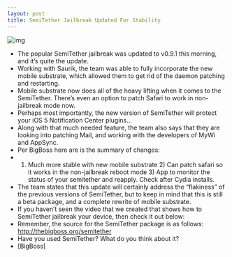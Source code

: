 ```yaml
---
layout: post
title: SemiTether Jailbreak Updated For Stability
---
```

![img](http://media.idownloadblog.com/wp-content/uploads/2011/10/SemiTether-iOS-5-e1319330010944.png)
* The popular SemiTether jailbreak was updated to v0.9.1 this morning, and it’s quite the update.
* Working with Saurik, the team was able to fully incorporate the new mobile substrate, which allowed them to get rid of the daemon patching and restarting.
* Mobile substrate now does all of the heavy lifting when it comes to the SemiTether. There’s even an option to patch Safari to work in non-jailbreak mode now.
* Perhaps most importantly, the new version of SemiTether will protect your iOS 5 Notification Center plugins…
* Along with that much needed feature, the team also says that they are looking into patching Mail, and working with the developers of MyWi and AppSync.
* Per BigBoss here are is the summary of changes:
* 1) Much more stable with new mobile substrate 2) Can patch safari so it works in the non-jailbreak reboot mode 3) App to monitor the status of your semitether and reapply. Check after Cydia installs.
* The team states that this update will certainly address the “flakiness” of the previous versions of SemiTether, but to keep in mind that this is still a beta package, and a complete rewrite of mobile substrate.
* If you haven’t seen the video that we created that shows how to SemiTether jailbreak your device, then check it out below:
* Remember, the source for the SemiTether package is as follows: http://thebigboss.org/semitether
* Have you used SemiTether? What do you think about it?
* [BigBoss]

